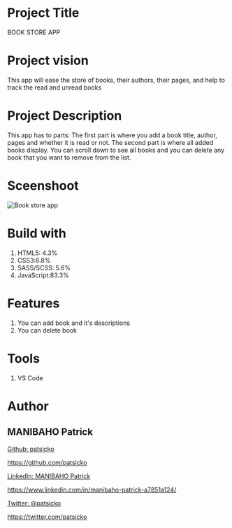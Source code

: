 # Project Title
BOOK STORE APP
# Project vision
This app will ease the store of books, their authors, their pages, and help to track the read and unread books
# Project Description
This app has to parts: The first part is where you add a book title, author, pages and whether it is read or not.
The second part is where all added books display. You can scroll down to see all books and you can delete any book that you want to remove from the list.
# Sceenshoot

![Book store app](https://user-images.githubusercontent.com/63926982/172262511-b19eefd4-4e80-480e-954f-d89fbeff5d85.png)

# Build with
1. HTML5: 4.3%
2. CSS3:6.8%
3. SASS/SCSS: 5.6%
4. JavaScript:83.3%

# Features
1. You can add book and it's descriptions
2. You can delete book

# Tools
1. VS Code
# Author
## MANIBAHO Patrick
[Github: patsicko](https://github.com/patsicko) 

<https://github.com/patsicko>

[LinkedIn: MANIBAHO Patrick](https://www.linkedin.com/in/manibaho-patrick-a7851a124/)

<https://www.linkedin.com/in/manibaho-patrick-a7851a124/>

[Twitter: @patsicko](https://twitter.com/patsicko)

<https://twitter.com/patsicko>
